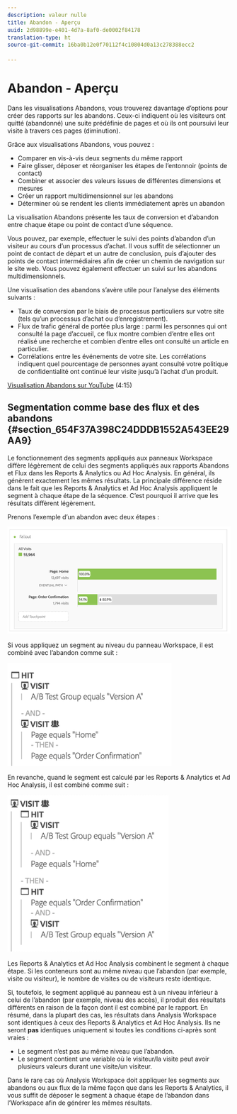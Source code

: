 ```yaml
---
description: valeur nulle
title: Abandon - Aperçu
uuid: 2d98899e-e401-4d7a-8af0-de0002f84178
translation-type: ht
source-git-commit: 16ba0b12e0f70112f4c10804d0a13c278388ecc2

---
```



# Abandon - Aperçu

Dans les visualisations Abandons, vous trouverez davantage d’options pour créer des rapports sur les abandons. Ceux-ci indiquent où les visiteurs ont quitté (abandonné) une suite prédéfinie de pages et où ils ont poursuivi leur visite à travers ces pages (diminution). 

Grâce aux visualisations Abandons, vous pouvez :

* Comparer en vis-à-vis deux segments du même rapport
* Faire glisser, déposer et réorganiser les étapes de l’entonnoir (points de contact)
* Combiner et associer des valeurs issues de différentes dimensions et mesures
* Créer un rapport multidimensionnel sur les abandons
* Déterminer où se rendent les clients immédiatement après un abandon

La visualisation Abandons présente les taux de conversion et d’abandon entre chaque étape ou point de contact d’une séquence.

Vous pouvez, par exemple, effectuer le suivi des points d’abandon d’un visiteur au cours d’un processus d’achat. Il vous suffit de sélectionner un point de contact de départ et un autre de conclusion, puis d’ajouter des points de contact intermédiaires afin de créer un chemin de navigation sur le site web. Vous pouvez également effectuer un suivi sur les abandons multidimensionnels.

Une visualisation des abandons s’avère utile pour l’analyse des éléments suivants :

* Taux de conversion par le biais de processus particuliers sur votre site (tels qu’un processus d’achat ou d’enregistrement).
* Flux de trafic général de portée plus large : parmi les personnes qui ont consulté la page d’accueil, ce flux montre combien d’entre elles ont réalisé une recherche et combien d’entre elles ont consulté un article en particulier.
* Corrélations entre les événements de votre site. Les corrélations indiquent quel pourcentage de personnes ayant consulté votre politique de confidentialité ont continué leur visite jusqu’à l’achat d’un produit.

[Visualisation Abandons sur YouTube](https://www.youtube.com/watch?v=VcrfHSyIoj8&amp;index=52&amp;list=PL2tCx83mn7GuNnQdYGOtlyCu0V5mEZ8sS) (4:15)

## Segmentation comme base des flux et des abandons {#section_654F37A398C24DDDB1552A543EE29AA9}

Le fonctionnement des segments appliqués aux panneaux Workspace diffère légèrement de celui des segments appliqués aux rapports Abandons et Flux dans les Reports &amp; Analytics ou Ad Hoc Analysis. En général, ils génèrent exactement les mêmes résultats. La principale différence réside dans le fait que les Reports &amp; Analytics et Ad Hoc Analysis appliquent le segment à chaque étape de la séquence. C’est pourquoi il arrive que les résultats diffèrent légèrement.

Prenons l’exemple d’un abandon avec deux étapes :

![](assets/fallout_segments1.png)

Si vous appliquez un segment au niveau du panneau Workspace, il est combiné avec l’abandon comme suit :

![](assets/fallout_seg.png)

En revanche, quand le segment est calculé par les Reports &amp; Analytics et Ad Hoc Analysis, il est combiné comme suit :

![](assets/fallout_segments3.png)

Les Reports &amp; Analytics et Ad Hoc Analysis combinent le segment à chaque étape. Si les conteneurs sont au même niveau que l’abandon (par exemple, visite ou visiteur), le nombre de visites ou de visiteurs reste identique.

Si, toutefois, le segment appliqué au panneau est à un niveau inférieur à celui de l’abandon (par exemple, niveau des accès), il produit des résultats différents en raison de la façon dont il est combiné par le rapport. En résumé, dans la plupart des cas, les résultats dans Analysis Workspace sont identiques à ceux des Reports &amp; Analytics et Ad Hoc Analysis. Ils ne seront **pas** identiques uniquement si toutes les conditions ci-après sont vraies :

* Le segment n’est pas au même niveau que l’abandon.
* Le segment contient une variable où le visiteur/la visite peut avoir plusieurs valeurs durant une visite/un visiteur.

Dans le rare cas où Analysis Workspace doit appliquer les segments aux abandons ou aux flux de la même façon que dans les Reports &amp; Analytics, il vous suffit de déposer le segment à chaque étape de l’abandon dans l’Workspace afin de générer les mêmes résultats.
